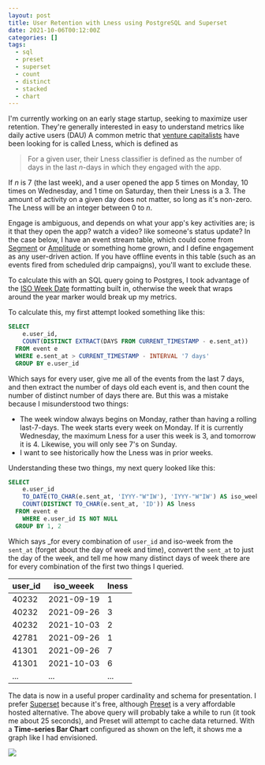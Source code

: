 ```yaml
---
layout: post
title: User Retention with Lness using PostgreSQL and Superset
date: 2021-10-06T00:12:00Z
categories: []
tags:
  - sql
  - preset
  - superset
  - count
  - distinct
  - stacked
  - chart
---
```


I'm currently working on an early stage startup, seeking to maximize user retention. They're generally interested in easy to understand metrics like daily active users (DAU) A common metric that [venture capitalists](https://www.sequoiacap.com/article/measuring-product-health) have been looking for is called Lness, which is defined as

> For a given user, their Lness classifier is defined as the number of days in the last _n_-days in which they engaged with the app.

If _n_ is 7 (the last week), and a user opened the app 5 times on Monday, 10 times on Wednesday, and 1 time on Saturday, then their Lness is a 3. The amount of activity on a given day does not matter, so long as it's non-zero. The Lness will be an integer between 0 to _n_.

Engage is ambiguous, and depends on what your app's key activities are; is it that they open the app? watch a video? like someone's status update? In the case below, I have an event stream table, which could come from [Segment](http://segment.io/) or [Amplitude](https://amplitude.com/) or something home grown, and I define engagement as any user-driven action. If you have offline events in this table (such as an events fired from scheduled drip campaigns), you'll want to exclude these.

To calculate this with an SQL query going to Postgres, I took advantage of the [ISO Week Date](https://en.wikipedia.org/wiki/ISO_week_date) formatting built in, otherwise the week that wraps around the year marker would break up my metrics.

To calculate this, my first attempt looked something like this:

```sql
SELECT
    e.user_id,
    COUNT(DISTINCT EXTRACT(DAYS FROM CURRENT_TIMESTAMP - e.sent_at))
  FROM event e
  WHERE e.sent_at > CURRENT_TIMESTAMP - INTERVAL '7 days'
  GROUP BY e.user_id
```

Which says for every user, give me all of the events from the last 7 days, and then extract the number of days old each event is, and then count the number of distinct number of days there are. But this was a mistake because I misunderstood two things:

- The week window always begins on Monday, rather than having a rolling last-7-days. The week starts every week on Monday. If it is currently Wednesday, the maximum Lness for a user this week is 3, and tomorrow it is 4. Likewise, you will only see 7's on Sunday.
- I want to see historically how the Lness was in prior weeks.

Understanding these two things, my next query looked like this:

```sql
SELECT
    e.user_id
    TO_DATE(TO_CHAR(e.sent_at, 'IYYY-"W"IW'), 'IYYY-"W"IW') AS iso_week,
    COUNT(DISTINCT TO_CHAR(e.sent_at, 'ID')) AS lness
  FROM event e
    WHERE e.user_id IS NOT NULL
  GROUP BY 1, 2
```

Which says \_for every combination of `user_id` and iso-week from the `sent_at` (forget about the day of week and time), convert the `sent_at` to just the day of the week, and tell me how many distinct days of week there are for every combination of the first two things I queried.

| user_id | iso_weeek  | lness |
| ------- | ---------- | ----- |
| 40232   | 2021-09-19 | 1     |
| 40232   | 2021-09-26 | 3     |
| 40232   | 2021-10-03 | 2     |
| 42781   | 2021-09-26 | 1     |
| 41301   | 2021-09-26 | 7     |
| 41301   | 2021-10-03 | 6     |
| ...     | ...        | ...   |

The data is now in a useful proper cardinality and schema for presentation. I prefer [Superset](https://superset.apache.org/) because it's free, although [Preset](https://preset.io/) is a very affordable hosted alternative. The above query will probably take a while to run (it took me about 25 seconds), and Preset will attempt to cache data returned. With a **Time-series Bar Chart** configured as shown on the left, it shows me a graph like I had envisioned.

<img src="{{ post.baseurl }}/assets/lness-stacked.png" />

